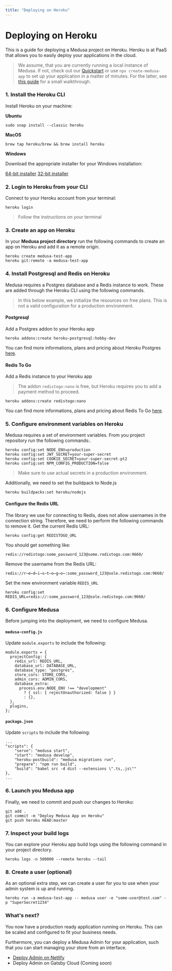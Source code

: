 ```yaml
---
title: "Deploying on Heroku"
---
```


# Deploying on Heroku

This is a guide for deploying a Medusa project on Heroku. Heroku is at PaaS that allows you to easily deploy your applications in the cloud.

> We assume, that you are currently running a local instance of Medusa. If not, check out our [Quickstart](https://docs.medusajs.com/quickstart/quick-start) or use `npx create-medusa-app` to set up your application in a matter of minutes. For the latter, see [this guide](https://docs.medusajs.com/how-to/create-medusa-app) for a small walkthrough.

### 1. Install the Heroku CLI

Install Heroku on your machine:

**Ubuntu**

```shell=
sudo snap install --classic heroku
```

**MacOS**

```shell=
brew tap heroku/brew && brew install heroku
```

**Windows**

Download the appropriate installer for your Windows installation:

[64-bit installer](https://cli-assets.heroku.com/heroku-x64.exe)
[32-bit installer](https://cli-assets.heroku.com/heroku-x86.exe)

### 2. Login to Heroku from your CLI

Connect to your Heroku account from your terminal:

```shell=
heroku login
```

> Follow the instructions on your terminal

### 3. Create an app on Heroku

In your **Medusa project directory** run the following commands to create an app on Heroku and add it as a remote origin.

```shell=
heroku create medusa-test-app
heroku git:remote -a medusa-test-app
```

### 4. Install Postgresql and Redis on Heroku

Medusa requires a Postgres database and a Redis instance to work. These are added through the Heroku CLI using the following commands.

> In this below example, we initialize the resources on free plans. This is not a valid configuration for a production environment.

#### Postgresql

Add a Postgres addon to your Heroku app

```shell=
heroku addons:create heroku-postgresql:hobby-dev
```

You can find more informations, plans and pricing about Heroku Postgres [here](https://elements.heroku.com/addons/heroku-postgresql).

#### Redis To Go

Add a Redis instance to your Heroku app

> The addon `redistogo:nano` is free, but Heroku requires you to add a payment method to proceed.

```shell=
heroku addons:create redistogo:nano
```

You can find more informations, plans and pricing about Redis To Go [here](https://elements.heroku.com/addons/redistogo).

### 5. Configure environment variables on Heroku

Medusa requires a set of environment variables. From you project repository run the following commands:.

```shell=
heroku config:set NODE_ENV=production
heroku config:set JWT_SECRET=your-super-secret
heroku config:set COOKIE_SECRET=your-super-secret-pt2
heroku config:set NPM_CONFIG_PRODUCTION=false
```

> Make sure to use actual secrets in a production environment.

Additionally, we need to set the buildpack to Node.js

```shell=
heroku buildpacks:set heroku/nodejs
```

#### Configure the Redis URL

The library we use for connecting to Redis, does not allow usernames in the connection string. Therefore, we need to perform the following commands to remove it.
Get the current Redis URL:

```shell=
heroku config:get REDISTOGO_URL
```

You should get something like:

```shell=
redis://redistogo:some_password_123@some.redistogo.com:9660/
```

Remove the username from the Redis URL:

```shell=
redis://r̶e̶d̶i̶s̶t̶o̶g̶o̶:some_password_123@sole.redistogo.com:9660/
```

Set the new environment variable `REDIS_URL`

```shell=
heroku config:set REDIS_URL=redis://:some_password_123@sole.redistogo.com:9660/
```

### 6. Configure Medusa

Before jumping into the deployment, we need to configure Medusa.

#### `medusa-config.js`

Update `module.exports` to include the following:

```javascript=
module.exports = {
  projectConfig: {
    redis_url: REDIS_URL,
    database_url: DATABASE_URL,
    database_type: "postgres",
    store_cors: STORE_CORS,
    admin_cors: ADMIN_CORS,
    database_extra:
      process.env.NODE_ENV !== "development"
        ? { ssl: { rejectUnauthorized: false } }
        : {},
  },
  plugins,
};
```

#### `package.json`

Update `scripts` to include the following:

```json=
...
"scripts": {
    "serve": "medusa start",
    "start": "medusa develop",
    "heroku-postbuild": "medusa migrations run",
    "prepare": "npm run build",
    "build": "babel src -d dist --extensions \".ts,.js\""
},
...
```

### 6. Launch you Medusa app

Finally, we need to commit and push our changes to Heroku:

```shell=
git add .
git commit -m "Deploy Medusa App on Heroku"
git push heroku HEAD:master
```

### 7. Inspect your build logs

You can explore your Heroku app build logs using the following command in your project directory.

```shell=
heroku logs -n 500000 --remote heroku --tail
```

### 8. Create a user (optional)

As an optional extra step, we can create a user for you to use when your admin system is up and running.

```shell=
heroku run -a medusa-test-app -- medusa user -e "some-user@test.com" -p "SuperSecret1234"
```

### What's next?

You now have a production ready application running on Heroku. This can be scaled and configured to fit your business needs.

Furthermore, you can deploy a Medusa Admin for your application, such that you can start managing your store from an interface.

- [Deploy Admin on Netlify](https://docs.medusajs.com/how-to/deploying-admin-on-netlify)
- Deploy Admin on Gatsby Cloud (Coming soon)
